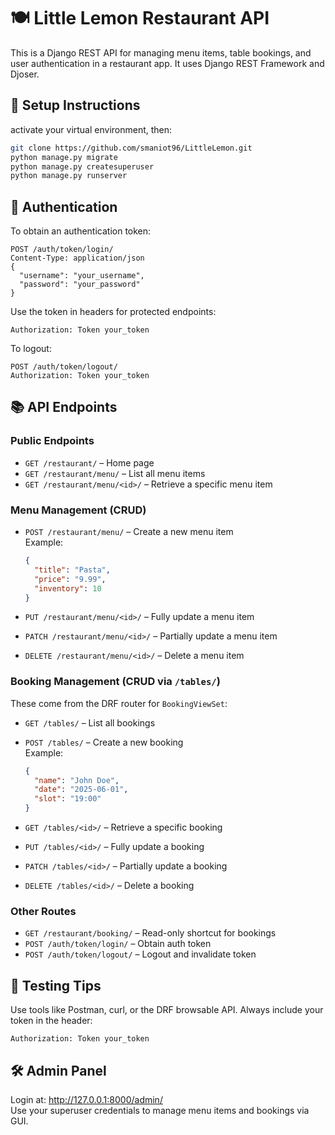 # 🍽️ Little Lemon Restaurant API

This is a Django REST API for managing menu items, table bookings, and user authentication in a restaurant app. It uses Django REST Framework and Djoser.

## 🚀 Setup Instructions
activate your virtual environment, then:
```bash
git clone https://github.com/smaniot96/LittleLemon.git
python manage.py migrate
python manage.py createsuperuser
python manage.py runserver
```

## 🔐 Authentication

To obtain an authentication token:
```http
POST /auth/token/login/
Content-Type: application/json
{
  "username": "your_username",
  "password": "your_password"
}
```

Use the token in headers for protected endpoints:
```
Authorization: Token your_token
```

To logout:
```http
POST /auth/token/logout/
Authorization: Token your_token
```

## 📚 API Endpoints

### Public Endpoints

- `GET /restaurant/` – Home page
- `GET /restaurant/menu/` – List all menu items
- `GET /restaurant/menu/<id>/` – Retrieve a specific menu item

### Menu Management (CRUD)

- `POST /restaurant/menu/` – Create a new menu item  
  Example:
  ```json
  {
    "title": "Pasta",
    "price": "9.99",
    "inventory": 10
  }
  ```

- `PUT /restaurant/menu/<id>/` – Fully update a menu item  
- `PATCH /restaurant/menu/<id>/` – Partially update a menu item  
- `DELETE /restaurant/menu/<id>/` – Delete a menu item  

### Booking Management (CRUD via `/tables/`)

These come from the DRF router for `BookingViewSet`:

- `GET /tables/` – List all bookings  
- `POST /tables/` – Create a new booking  
  Example:
  ```json
  {
    "name": "John Doe",
    "date": "2025-06-01",
    "slot": "19:00"
  }
  ```

- `GET /tables/<id>/` – Retrieve a specific booking  
- `PUT /tables/<id>/` – Fully update a booking  
- `PATCH /tables/<id>/` – Partially update a booking  
- `DELETE /tables/<id>/` – Delete a booking  

### Other Routes

- `GET /restaurant/booking/` – Read-only shortcut for bookings
- `POST /auth/token/login/` – Obtain auth token
- `POST /auth/token/logout/` – Logout and invalidate token

## 🧪 Testing Tips

Use tools like Postman, curl, or the DRF browsable API. Always include your token in the header:
```
Authorization: Token your_token
```

## 🛠️ Admin Panel

Login at: http://127.0.0.1:8000/admin/  
Use your superuser credentials to manage menu items and bookings via GUI.
